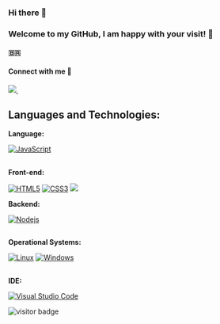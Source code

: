 ### Hi there 👋
### Welcome to my GitHub, I am happy with your visit!   ​:slightly_smiling_face:​
#### :brazil:

 #### Connect with me 🤝
 <a href="https://www.linkedin.com/in/edevaldomac/">
    <img src="https://img.shields.io/badge/linkedin-%230077B5.svg?&style=for-the-badge&logo=linkedin&logoColor=white" />
  </a>&nbsp;&nbsp;


## Languages and Technologies:

**Language:**

[![JavaScript](https://img.shields.io/badge/-JavaScript-black?style=flat-square&logo=javascript&link=https://www.javascript.com/)](https://www.javascript.com/) 




##

**Front-end:**

[![HTML5](https://img.shields.io/badge/-HTML5-E34F26?style=flat-square&logo=html5&logoColor=white&link=https://github.com/edevaldomac/)](https://github.com/edevaldomac/)   [![CSS3](https://img.shields.io/badge/-CSS3-1572B6?style=flat-square&logo=css3&link=https://github.com/edevaldomac/)](https://github.com/edevaldomac/)  <img src="https://img.shields.io/badge/vuejs%20-%2335495e.svg?&style=for-the-badge&logo=vue.js&logoColor=%234FC08D&link=https://vuejs.org/">

**Backend:**

[![Nodejs](https://img.shields.io/badge/-Nodejs-black?style=flat-square&logo=Node.js&link=https://github.com/edevaldomac/)](https://github.com/edevaldomac/)

##

**Operational Systems:**

[![Linux](https://img.shields.io/badge/-Linux-333333?style=flat-square&logo=Linux&link=https://github.com/edevaldomac/)](https://github.com/edevaldomac/) [![Windows](https://img.shields.io/badge/-Windows-0078D6?style=flat-square&logo=Windows&link=https://github.com/edevaldomac/)](https://github.com/edevaldomac/)

##

**IDE:**

[![Visual Studio Code](https://img.shields.io/badge/-Visual%20Studio%20Code-007ACC?style=flat-square&logo=VisualStudioCode&link=https://github.com/edevaldomac/)](https://github.com/edevaldomac/)

<img src="https://visitor-badge.laobi.icu/badge?page_id=page.id" alt="visitor badge"/>





